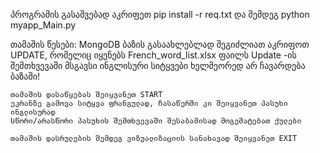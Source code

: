 პროგრამის გასაშვებად აკრიფეთ
    pip install -r req.txt
და შემდეგ
    python myapp_Main.py

თამაშის წესები:
    MongoDB ბაზის გასაახლებლად შეგიძლიათ აკრიფოთ UPDATE, რომელიც იყენებს French_word_list.xlsx ფაილს
    Update -ის შემთხვევაში მსგავსი ინგლისური სიტყვები ხელმეორედ არ ჩავარდება ბაზაში!

    თამაშის დასაწყებას შეიყვანეთ START
    ეკრანზე გამოვა სიტყვა ფრანგულად, ჩასაწერში კი შეიყვანეთ პასუხი ინგლისურად
    სწორი/არასწორი პასუხის შემთხვევაში შესაბამისად მოგემატებათ ქულები

    თამაშის დასრულების შემდეგ ვიზუალიზაციის სანახავად შეიყვანეთ EXIT

